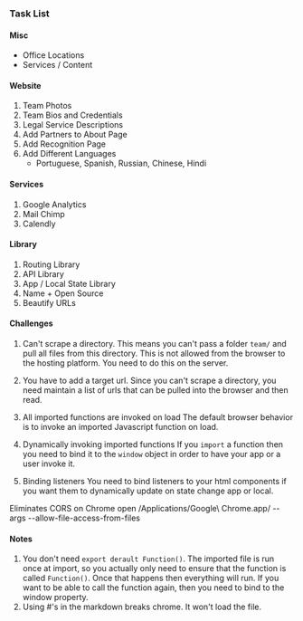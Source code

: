 ### Task List

#### Misc
- Office Locations
- Services / Content


#### Website
1. Team Photos
2. Team Bios and Credentials
3. Legal Service Descriptions
4. Add Partners to About Page
5. Add Recognition Page
6. Add Different Languages
	- Portuguese, Spanish, Russian, Chinese, Hindi


#### Services
1. Google Analytics
2. Mail Chimp
3. Calendly


#### Library
1. Routing Library
2. API Library
3. App / Local State Library
4. Name + Open Source
5. Beautify URLs


#### Challenges
1. Can't scrape a directory.
This means you can't pass a folder `team/` and pull all files from this directory. This is not allowed from the browser to the hosting platform. You need to do this on the server.

2. You have to add a target url.
Since you can't scrape a directory, you need maintain a list of urls that can be pulled into the browser and then read.

3. All imported functions are invoked on load
The default browser behavior is to invoke an imported Javascript function on load.

4. Dynamically invoking imported functions
If you `import` a function then you need to bind it to the `window` object in order to have your app or a user invoke it.

5. Binding listeners
You need to bind listeners to your html components if you want them to dynamically update on state change app or local.

Eliminates CORS on Chrome
open /Applications/Google\ Chrome.app/ --args --allow-file-access-from-files

#### Notes
1. You don't need `export derault Function()`. The imported file is run once at import, so you actually only need to ensure that the function is called `Function()`. Once that happens then everything will run. If you want to be able to call the function again, then you need to bind to the window property.
2. Using #'s in the markdown breaks chrome. It won't load the file.


